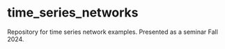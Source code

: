 # time_series_networks
Repository for time series network examples. Presented as a seminar Fall 2024.
